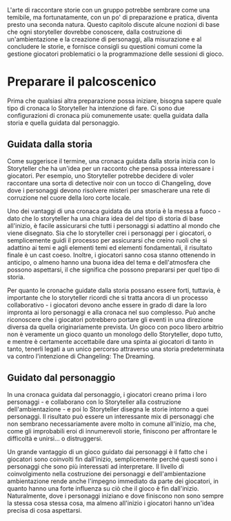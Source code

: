 L'arte di raccontare storie con un gruppo potrebbe sembrare come una temibile, ma fortunatamente, con un po' di preparazione e pratica, diventa presto una seconda natura. Questo capitolo discute alcune nozioni di base che ogni storyteller dovrebbe conoscere, dalla costruzione di un'ambientazione e la creazione di personaggi, alla misurazione e al concludere le storie, e fornisce consigli su questioni comuni come la gestione giocatori problematici o la programmazione delle sessioni di gioco.

# Preparare il palcoscenico
Prima che qualsiasi altra preparazione possa iniziare, bisogna sapere quale tipo di cronaca  lo Storyteller ha intenzione di fare. Ci sono due configurazioni di cronaca più comunemente usate: quella guidata dalla storia e quella guidata dal personaggio.

## Guidata dalla storia
Come suggerisce il termine, una cronaca guidata dalla storia inizia con lo Storyteller che ha un'idea per un racconto che pensa possa interessare i giocatori. Per esempio, uno Storyteller potrebbe decidere di voler raccontare una sorta di detective noir con un tocco di Changeling, dove dove i personaggi devono risolvere misteri per smascherare una rete di corruzione nel cuore della loro corte locale. 

Uno dei vantaggi di una cronaca guidata da una storia è la messa a fuoco - dato che lo storyteller ha una chiara idea del del tipo di storia di base all'inizio, è facile assicurarsi che tutti i personaggi si adattino al mondo che viene disegnato. Sia che lo storyteller crei i personaggi per i giocatori, o semplicemente guidi il processo per assicurarsi che creino ruoli che si adattino ai temi e agli elementi temi ed elementi fondamentali, il risultato finale è un cast coeso. Inoltre, i giocatori sanno cosa stanno ottenendo in anticipo, o almeno hanno una buona idea del tema e dell'atmosfera che possono aspettarsi, il che significa che possono prepararsi per quel tipo di storia. 

Per quanto le cronache guidate dalla storia possano essere forti, tuttavia, è importante che lo storyteller ricordi che si tratta ancora di un processo collaborativo - i giocatori devono anche essere in grado di dare la loro impronta ai loro personaggi e alla cronaca nel suo complesso. Può anche riconoscere che i giocatori potrebbero portare gli eventi in una direzione diversa da quella originariamente prevista. Un gioco con poco libero arbitrio non è veramente un gioco quanto un monologo dello Storyteller, dopo tutto, e mentre è certamente accettabile dare una spinta ai giocatori di tanto in tanto, tenerli legati a un unico percorso attraverso una storia predeterminata va contro l'intenzione di Changeling: The Dreaming.

## Guidato dal personaggio
In una cronaca guidata dal personaggio, i giocatori creano prima i loro personaggi - e collaborano con lo Storyteller alla costruzione dell'ambientazione - e poi lo Storyteller disegna le storie intorno a quei personaggi. Il risultato può essere un interessante mix di personaggi che non sembrano necessariamente avere molto in comune all'inizio, ma che, come gli improbabili eroi di innumerevoli storie, finiscono per affrontare le difficoltà e unirsi… o distruggersi.

Un grande vantaggio di un gioco guidato dai personaggi è il fatto che i giocatori sono coinvolti fin dall'inizio, semplicemente perché questi sono i personaggi che sono più interessati ad interpretare. Il livello di coinvolgimento nella costruzione dei personaggi e dell'ambientazione ambientazione rende anche l'impegno immediato da parte dei giocatori, in quanto hanno una forte influenza su ciò che il gioco è fin dall'inizio. Naturalmente, dove i personaggi iniziano e dove finiscono non sono sempre la stessa cosa stessa cosa, ma almeno all'inizio i giocatori hanno un'idea precisa di cosa aspettarsi.